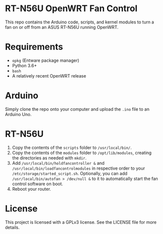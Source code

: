 # RT-N56U OpenWRT Fan Control
This repo contains the Arduino code, scripts, and kernel modules to turn a fan on or off from an ASUS RT-N56U running OpenWRT.

# Requirements
- `opkg` (Entware package manager)
- Python 3.6+
- `bash`
- A relatively recent OpenWRT release

# Arduino
Simply clone the repo onto your computer and upload the `.ino` file to an Arduino Uno.

# RT-N56U
1. Copy the contents of the `scripts` folder to `/usr/local/bin/`.
2. Copy the contents of the `modules` folder to `/opt/lib/modules`, creating the directories as needed with `mkdir`.
3. Add `/usr/local/bin/holdfancontroller &` and `/usr/local/bin/loadfancontrolmodules` in respective order to your `/etc/storage/started_script.sh`. Optionally, you can add `/usr/local/bin/autofan > /dev/null &` to it to automatically start the fan control software on boot.
4. Reboot your router.

# License
This project is licensed with a GPLv3 license. See the LICENSE file for more details.
